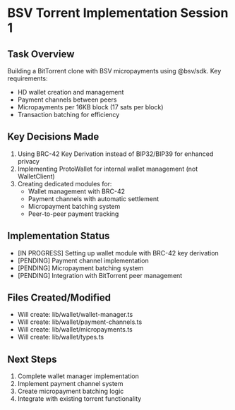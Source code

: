 # BSV Torrent Implementation Session 1

## Task Overview
Building a BitTorrent clone with BSV micropayments using @bsv/sdk. Key requirements:
- HD wallet creation and management
- Payment channels between peers
- Micropayments per 16KB block (17 sats per block)
- Transaction batching for efficiency

## Key Decisions Made
1. Using BRC-42 Key Derivation instead of BIP32/BIP39 for enhanced privacy
2. Implementing ProtoWallet for internal wallet management (not WalletClient)
3. Creating dedicated modules for:
   - Wallet management with BRC-42
   - Payment channels with automatic settlement
   - Micropayment batching system
   - Peer-to-peer payment tracking

## Implementation Status
- [IN PROGRESS] Setting up wallet module with BRC-42 key derivation
- [PENDING] Payment channel implementation
- [PENDING] Micropayment batching system
- [PENDING] Integration with BitTorrent peer management

## Files Created/Modified
- Will create: lib/wallet/wallet-manager.ts
- Will create: lib/wallet/payment-channels.ts
- Will create: lib/wallet/micropayments.ts
- Will create: lib/wallet/types.ts

## Next Steps
1. Complete wallet manager implementation
2. Implement payment channel system
3. Create micropayment batching logic
4. Integrate with existing torrent functionality